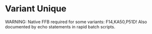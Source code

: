# Variant Unique
WARNING: Native FFB required for some variants: F14,KA50,P51D!
Also documented by echo statements in rapid batch scripts.

